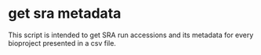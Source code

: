 # get sra metadata
This script is intended to get SRA run accessions and its metadata for every bioproject presented in a csv file.
